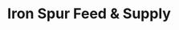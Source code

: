 ---
title: "Iron Spur Feed & Supply"
url: /grand-junction/iron-spur-feed-und-supply/
shop: Dorfladen
---
